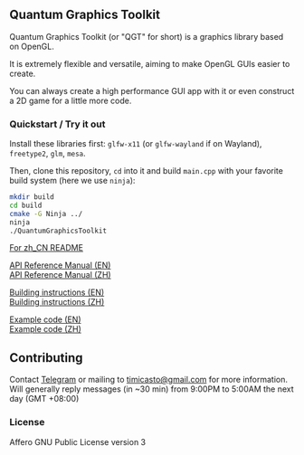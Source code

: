 ## Quantum Graphics Toolkit 
Quantum Graphics Toolkit (or "QGT" for short) is a graphics library based on OpenGL.

It is extremely flexible and versatile, aiming to make OpenGL GUIs easier to create.

You can always create a high performance GUI app with it or even construct a 2D game for a little more code.

### Quickstart / Try it out
Install these libraries first: `glfw-x11` (or `glfw-wayland` if on Wayland), `freetype2`, `glm`, `mesa`. 

Then, clone this repository, `cd` into it and build `main.cpp` with your favorite build system (here we use `ninja`):
```bash
mkdir build
cd build
cmake -G Ninja ../
ninja
./QuantumGraphicsToolkit
```


[For zh_CN README](./README_zh.md)<br>

[API Reference Manual (EN)](./doc/ref/en/intro.md)<br>
[API Reference Manual (ZH)](./doc/ref/zh/intro.md)
<br>

[Building instructions (EN)](./doc/ins/en/building.md)<br>
[Building instructions (ZH)](./doc/ins/zh/building.md)
<br>

[Example code (EN)](./doc/ex/en/intro.md)<br>
[Example code (ZH)](./doc/ex/zh/intro.md)
<br>

## Contributing

Contact [Telegram](t.me/Timicasto) or mailing to timicasto@gmail.com for more information.<br>
Will generally reply messages (in ~30 min) from 9:00PM to 5:00AM the next day (GMT +08:00)

### License
Affero GNU Public License version 3
